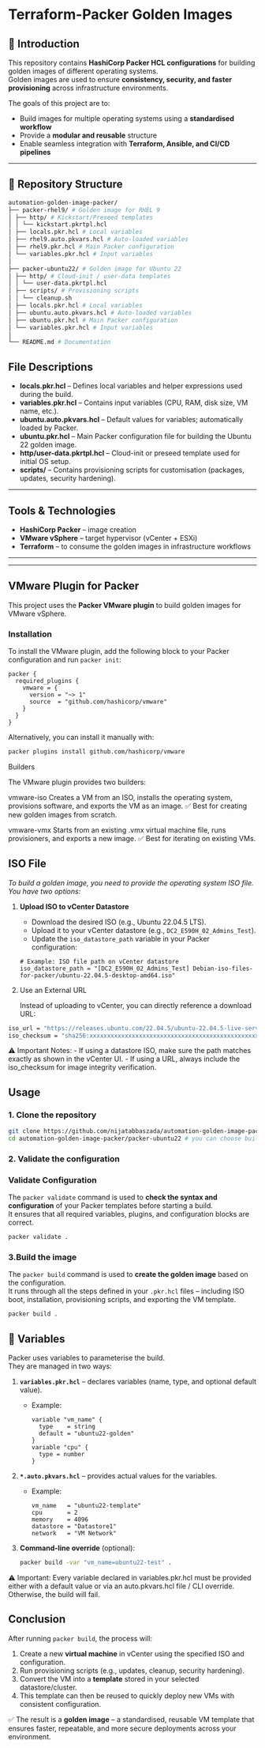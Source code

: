 # Terraform-Packer Golden Images

## 📌 Introduction
This repository contains **HashiCorp Packer HCL configurations** for building golden images of different operating systems.  
Golden images are used to ensure **consistency, security, and faster provisioning** across infrastructure environments.  

The goals of this project are to:  
- Build images for multiple operating systems using a **standardised workflow**  
- Provide a **modular and reusable** structure  
- Enable seamless integration with **Terraform, Ansible, and CI/CD pipelines**  

---

## 📂 Repository Structure

```bash
automation-golden-image-packer/
├── packer-rhel9/ # Golden image for RHEL 9
│ ├── http/ # Kickstart/Preseed templates
│ │ └── kickstart.pkrtpl.hcl
│ ├── locals.pkr.hcl # Local variables
│ ├── rhel9.auto.pkvars.hcl # Auto-loaded variables
│ ├── rhel9.pkr.hcl # Main Packer configuration
│ └── variables.pkr.hcl # Input variables
│
├── packer-ubuntu22/ # Golden image for Ubuntu 22
│ ├── http/ # Cloud-init / user-data templates
│ │ └── user-data.pkrtpl.hcl
│ ├── scripts/ # Provisioning scripts
│ │ └── cleanup.sh
│ ├── locals.pkr.hcl # Local variables
│ ├── ubuntu.auto.pkvars.hcl # Auto-loaded variables
│ ├── ubuntu.pkr.hcl # Main Packer configuration
│ └── variables.pkr.hcl # Input variables
│
└── README.md # Documentation
```

##  File Descriptions

- **locals.pkr.hcl** – Defines local variables and helper expressions used during the build.  
- **variables.pkr.hcl** – Contains input variables (CPU, RAM, disk size, VM name, etc.).  
- **ubuntu.auto.pkvars.hcl** – Default values for variables; automatically loaded by Packer.  
- **ubuntu.pkr.hcl** – Main Packer configuration file for building the Ubuntu 22 golden image.  
- **http/user-data.pkrtpl.hcl** – Cloud-init or preseed template used for initial OS setup.  
- **scripts/** – Contains provisioning scripts for customisation (packages, updates, security hardening).  



---

##  Tools & Technologies
- **HashiCorp Packer** – image creation  
- **VMware vSphere** – target hypervisor (vCenter + ESXi)  
- **Terraform** – to consume the golden images in infrastructure workflows  



---


---

##  VMware Plugin for Packer

This project uses the **Packer VMware plugin** to build golden images for VMware vSphere.

### Installation
To install the VMware plugin, add the following block to your Packer configuration and run `packer init`:

```hcl
packer {
  required_plugins {
    vmware = {
      version = "~> 1"
      source  = "github.com/hashicorp/vmware"
    }
  }
}
```

Alternatively, you can install it manually with:

```bash
packer plugins install github.com/hashicorp/vmware
```

Builders

The VMware plugin provides two builders:

vmware-iso
Creates a VM from an ISO, installs the operating system, provisions software, and exports the VM as an image.
✅ Best for creating new golden images from scratch.

vmware-vmx
Starts from an existing .vmx virtual machine file, runs provisioners, and exports a new image.
✅ Best for iterating on existing VMs.

##  ISO File

*To build a golden image, you need to provide the operating system ISO file.  
You have two options:*

1. **Upload ISO to vCenter Datastore**  
   - Download the desired ISO (e.g., Ubuntu 22.04.5 LTS).  
   - Upload it to your vCenter datastore (e.g., `DC2_E590H_02_Admins_Test`).  
   - Update the `iso_datastore_path` variable in your Packer configuration:  

   ```hcl
   # Example: ISO file path on vCenter datastore
   iso_datastore_path = "[DC2_E590H_02_Admins_Test] Debian-iso-files-for-packer/ubuntu-22.04.5-desktop-amd64.iso"

2. Use an External URL

   Instead of uploading to vCenter, you can directly reference a download URL:
```bash
iso_url = "https://releases.ubuntu.com/22.04.5/ubuntu-22.04.5-live-server-amd64.iso"
iso_checksum = "sha256:xxxxxxxxxxxxxxxxxxxxxxxxxxxxxxxxxxxxxxxxxxxxxxxxxxxxxxxxxxxxxxxx"
```

⚠️ Important Notes:
    - If using a datastore ISO, make sure the path matches exactly as shown in the vCenter UI.
    - If using a URL, always include the iso_checksum for image integrity verification.


##  Usage

### 1. Clone the repository
```bash
git clone https://github.com/nijatabbaszada/automation-golden-image-packer.git
cd automation-golden-image-packer/packer-ubuntu22 # you can choose build for rhel9 or ubuntu
```

### 2. Validate the configuration
###  Validate Configuration

The `packer validate` command is used to **check the syntax and configuration** of your Packer templates before starting a build.  
It ensures that all required variables, plugins, and configuration blocks are correct.

```bash
packer validate .
```

### 3.Build the image
The `packer build` command is used to **create the golden image** based on the configuration.  
It runs through all the steps defined in your `.pkr.hcl` files – including ISO boot, installation, provisioning scripts, and exporting the VM template.

```bash
packer build .
```

## 🧩 Variables

Packer uses variables to parameterise the build.  
They are managed in two ways:

1. **`variables.pkr.hcl`** – declares variables (name, type, and optional default value).  
   - Example:
     ```hcl
     variable "vm_name" {
       type    = string
       default = "ubuntu22-golden"
     }
     variable "cpu" {
       type = number
     }
     ```

2. **`*.auto.pkvars.hcl`** – provides actual values for the variables.  
   - Example:
     ```hcl
     vm_name   = "ubuntu22-template"
     cpu       = 2
     memory    = 4096
     datastore = "Datastore1"
     network   = "VM Network"
     ```

3. **Command-line override** (optional):  
   ```bash
   packer build -var "vm_name=ubuntu22-test" .

⚠️ Important: Every variable declared in variables.pkr.hcl must be provided either with a default value or via an auto.pkvars.hcl file / CLI override. Otherwise, the build will fail.

##  Conclusion

After running `packer build`, the process will:

1. Create a new **virtual machine** in vCenter using the specified ISO and configuration.  
2. Run provisioning scripts (e.g., updates, cleanup, security hardening).  
3. Convert the VM into a **template** stored in your selected datastore/cluster.  
4. This template can then be reused to quickly deploy new VMs with consistent configuration.  

✅ The result is a **golden image** – a standardised, reusable VM template that ensures faster, repeatable, and more secure deployments across your environment.
